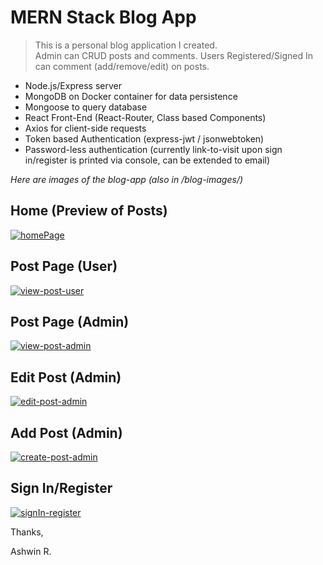 MERN Stack Blog App
=========

> This is a personal blog application I created.  
Admin can CRUD posts and comments.
Users Registered/Signed In can comment (add/remove/edit) on posts. 

* Node.js/Express server
* MongoDB on Docker container for data persistence
* Mongoose to query database
* React Front-End (React-Router, Class based Components)
* Axios for client-side requests
* Token based Authentication (express-jwt / jsonwebtoken)
* Password-less authentication (currently link-to-visit upon sign in/register is printed via console, can be extended to email)

*Here are images of the blog-app (also in /blog-images/)*

## Home (Preview of Posts)

[![homePage](/blog-images/home-admin.png)](#home-admin)

## Post Page (User)

[![view-post-user](/blog-images/view-post-user.png)](#view-post-user)

## Post Page (Admin)

[![view-post-admin](/blog-images/view-post-admin.png)](#view-post-admin)

## Edit Post (Admin)

[![edit-post-admin](/blog-images/edit-post-admin.png)](#edit-post-admin)

## Add Post (Admin)

[![create-post-admin](/blog-images/create-post-admin.png)](#create-post-admin)

## Sign In/Register

[![signIn-register](/blog-images/signIn-register.png)](#signIn-register)


Thanks,

Ashwin R.